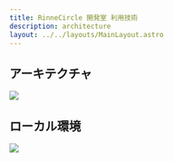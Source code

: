 ```yaml
---
title: RinneCircle 開発室 利用技術
description: architecture
layout: ../../layouts/MainLayout.astro
---
```


## アーキテクチャ

![](/draw.io/architechture-tecs.drawio.png)

## ローカル環境

![](/draw.io/architechture-local_tec.drawio.png)
